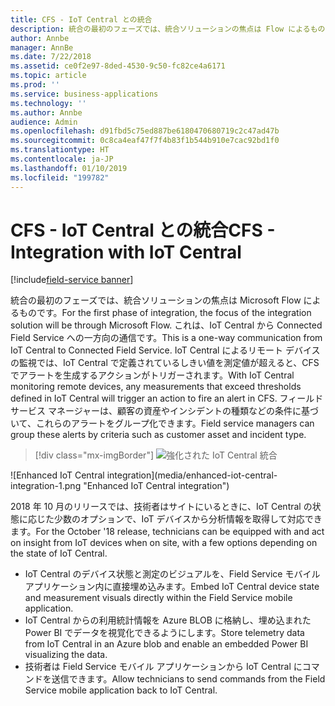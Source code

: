 ```yaml
---
title: CFS - IoT Central との統合
description: 統合の最初のフェーズでは、統合ソリューションの焦点は Flow によるものです。
author: Annbe
manager: AnnBe
ms.date: 7/22/2018
ms.assetid: ce0f2e97-8ded-4530-9c50-fc82ce4a6171
ms.topic: article
ms.prod: ''
ms.service: business-applications
ms.technology: ''
ms.author: Annbe
audience: Admin
ms.openlocfilehash: d91fbd5c75ed887be6180470680719c2c47ad47b
ms.sourcegitcommit: 0c8ca4eaf47f7f4b83f1b544b910e7cac92bd1f0
ms.translationtype: HT
ms.contentlocale: ja-JP
ms.lasthandoff: 01/10/2019
ms.locfileid: "199782"
---
```

#  <a name="cfs---integration-with-iot-central"></a><span data-ttu-id="e2a27-103">CFS - IoT Central との統合</span><span class="sxs-lookup"><span data-stu-id="e2a27-103">CFS - Integration with IoT Central</span></span>

[!include[field-service banner](../../../includes/field-service.md)]




<span data-ttu-id="e2a27-104">統合の最初のフェーズでは、統合ソリューションの焦点は Microsoft Flow によるものです。</span><span class="sxs-lookup"><span data-stu-id="e2a27-104">For the first phase of integration, the focus of the integration solution will be through Microsoft Flow.</span></span> <span data-ttu-id="e2a27-105">これは、IoT Central から Connected Field Service への一方向の通信です。</span><span class="sxs-lookup"><span data-stu-id="e2a27-105">This is a one-way communication from IoT Central to Connected Field Service.</span></span> <span data-ttu-id="e2a27-106">IoT Central によるリモート デバイスの監視では、IoT Central で定義されているしきい値を測定値が超えると、CFS でアラートを生成するアクションがトリガーされます。</span><span class="sxs-lookup"><span data-stu-id="e2a27-106">With IoT Central monitoring remote devices, any measurements that exceed thresholds defined in IoT Central will trigger an action to fire an alert in CFS.</span></span> <span data-ttu-id="e2a27-107">フィールド サービス マネージャーは、顧客の資産やインシデントの種類などの条件に基づいて、これらのアラートをグループ化できます。</span><span class="sxs-lookup"><span data-stu-id="e2a27-107">Field service managers can group these alerts by criteria such as customer asset and incident type.</span></span>

> [!div class="mx-imgBorder"]
> <span data-ttu-id="e2a27-108">![強化された IoT Central 統合](media/enhanced-iot-central-integration-1.png "強化された IoT Central 統合")
<!-- picture --></span><span class="sxs-lookup"><span data-stu-id="e2a27-108">![Enhanced IoT Central integration](media/enhanced-iot-central-integration-1.png "Enhanced IoT Central integration")
<!-- picture --></span></span>


<span data-ttu-id="e2a27-109">2018 年 10 月のリリースでは、技術者はサイトにいるときに、IoT Central の状態に応じた少数のオプションで、IoT デバイスから分析情報を取得して対応できます。</span><span class="sxs-lookup"><span data-stu-id="e2a27-109">For the October '18 release, technicians can be equipped with and act on insight from IoT devices when on site, with a few options depending on the state of IoT Central.</span></span>

-   <span data-ttu-id="e2a27-110">IoT Central のデバイス状態と測定のビジュアルを、Field Service モバイル アプリケーション内に直接埋め込みます。</span><span class="sxs-lookup"><span data-stu-id="e2a27-110">Embed IoT Central device state and measurement visuals directly within the Field Service mobile application.</span></span>
-   <span data-ttu-id="e2a27-111">IoT Central からの利用統計情報を Azure BLOB に格納し、埋め込まれた Power BI でデータを視覚化できるようにします。</span><span class="sxs-lookup"><span data-stu-id="e2a27-111">Store telemetry data from IoT Central in an Azure blob and enable an embedded Power BI visualizing the data.</span></span>
-   <span data-ttu-id="e2a27-112">技術者は Field Service モバイル アプリケーションから IoT Central にコマンドを送信できます。</span><span class="sxs-lookup"><span data-stu-id="e2a27-112">Allow technicians to send commands from the Field Service mobile application back to IoT Central.</span></span>
